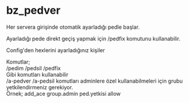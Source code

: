# bz_pedver

Her servera girişinde otomatik ayarladığı pedle başlar.

Ayarladığı pede direkt geçiş yapmak için /pedfix komutunu kullanabilir.

Config'den hexlerini ayarladığınız kişiler

Komutlar;
<br>
/pedim
/pedsil
/pedfix
<br>
Gibi komutları kullanabilir
<br>
/a-pedver
/a-pedsil
komutları adminlere özel kullanabilmeleri için grubu yetkilendirmeniz gerekiyor.
<br>
Örnek;
add_ace group.admin ped.yetkisi allow
